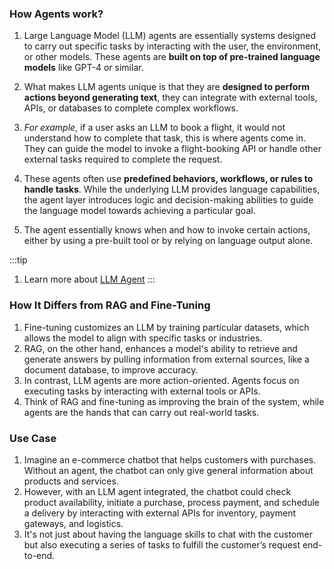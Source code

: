 
### How Agents work?

  1. Large Language Model (LLM) agents are essentially systems designed to carry out specific tasks by interacting with the user, the environment, or other models. These agents are **built on top of pre-trained language models** like GPT-4 or similar.
  
  2.  What makes LLM agents unique is that they are **designed to perform actions beyond generating text**, they can integrate with external tools, APIs, or databases to complete complex workflows.

  3. *For example*, if a user asks an LLM to book a flight, it would not understand how to complete that task, this is where agents come in. They can guide the model to invoke a flight-booking API or handle other external tasks required to complete the request.

  4. These agents often use **predefined behaviors, workflows, or rules to handle tasks**. While the underlying LLM provides language capabilities, the agent layer introduces logic and decision-making abilities to guide the language model towards achieving a particular goal.

  5. The agent essentially knows when and how to invoke certain actions, either by using a pre-built tool or by relying on language output alone.
   
:::tip
1. Learn more about [LLM Agent](https://medium.com/@aydinKerem/what-is-an-llm-agent-and-how-does-it-work-1d4d9e4381ca)
:::

### How It Differs from RAG and Fine-Tuning

1. Fine-tuning customizes an LLM by training particular datasets, which allows the model to align with specific tasks or industries.
2. RAG, on the other hand, enhances a model's ability to retrieve and generate answers by pulling information from external sources, like a document database, to improve accuracy.
3. In contrast, LLM agents are more action-oriented. Agents focus on executing tasks by interacting with external tools or APIs.
4. Think of RAG and fine-tuning as improving the brain of the system, while agents are the hands that can carry out real-world tasks.

### Use Case

1. Imagine an e-commerce chatbot that helps customers with purchases. Without an agent, the chatbot can only give general information about products and services.
2. However, with an LLM agent integrated, the chatbot could check product availability, initiate a purchase, process payment, and schedule a delivery by interacting with external APIs for inventory, payment gateways, and logistics.
3. It's not just about having the language skills to chat with the customer but also executing a series of tasks to fulfill the customer’s request end-to-end.
